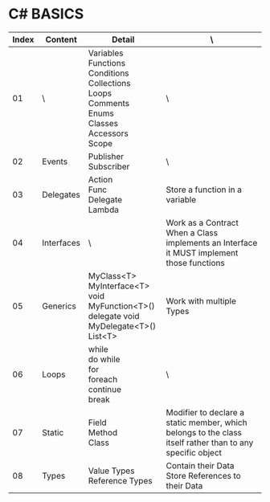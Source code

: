 # C# BASICS

| Index | Content    | Detail                                                       | \                                                            |
| ----- | ---------- | ------------------------------------------------------------ | ------------------------------------------------------------ |
| 01    | \          | Variables<br />Functions<br />Conditions<br />Collections<br />Loops<br />Comments<br />Enums<br />Classes<br />Accessors<br />Scope | \                                                            |
| 02    | Events     | Publisher<br />Subscriber                                    | \                                                            |
| 03    | Delegates  | Action<br />Func<br />Delegate<br />Lambda                   | Store a function in a variable                               |
| 04    | Interfaces | \                                                            | Work as a Contract<br />When a Class implements an Interface it MUST implement those functions |
| 05    | Generics   | MyClass\<T><br />MyInterface\<T><br />void MyFunction\<T>()<br />delegate void MyDelegate\<T>()<br />List\<T> | Work with multiple Types                                     |
| 06    | Loops      | while<br />do while<br />for<br />foreach<br />continue<br />break | \                                                            |
| 07    | Static     | Field<br />Method<br />Class                                 | Modifier to declare a static member, which belongs to the class itself rather than to any specific object |
| 08    | Types      | Value Types<br />Reference Types                             | Contain their Data<br />Store References to their Data       |

